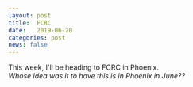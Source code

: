 ```yaml
---
layout: post
title:  FCRC
date:   2019-06-20
categories: post
news: false
---
```

This week, I'll be heading to FCRC in Phoenix. 
<br>
*Whose idea was it to have this is in Phoenix in June??*